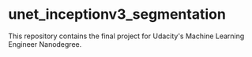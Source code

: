 # unet_inceptionv3_segmentation
This repository contains the final project for Udacity's Machine Learning Engineer Nanodegree.
